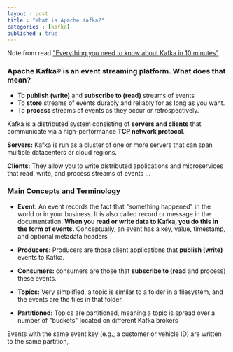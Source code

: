 ```yaml
---
layout : post
title : "What is Apache Kafka?"
categories : [kafka]
published : true
---
```

Note from read ["Everything you need to know about Kafka in 10 minutes"][1]

### Apache Kafka® is an event streaming platform. What does that mean?

*  To **publish (write)** and **subscribe to (read)** streams of events
*  To **store** streams of events durably and reliably for as long as you want.
*  To **process** streams of events as they occur or retrospectively.


Kafka is a distributed system consisting of **servers and clients** that communicate via a high-performance **TCP network protocol**.

**Servers:** Kafka is run as a cluster of one or more servers that can span multiple datacenters or cloud regions.

**Clients:** They allow you to write distributed applications and microservices that read, write, and process streams of events ...


### Main Concepts and Terminology

*  **Event:** An event records the fact that "something happened" in the world or in your business. It is also called record or message in the documentation. **When you read or write data to Kafka, you do this in the form of events.** Conceptually, an event has a key, value, timestamp, and optional metadata headers

*  **Producers:** Producers are those client applications that **publish (write)** events to Kafka.

*  **Consumers:** consumers are those that **subscribe to (read** and process) these events.

*  **Topics:** Very simplified, a topic is similar to a folder in a filesystem, and the events are the files in that folder.

*  **Partitioned:** Topics are partitioned, meaning a topic is spread over a number of "buckets" located on different Kafka brokers


Events with the same event key (e.g., a customer or vehicle ID) are written to the same partition,

[1]: https://kafka.apache.org/intro "Kafka Intro"
